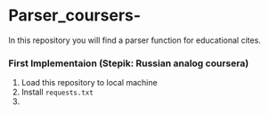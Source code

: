 # Parser_coursers-
In this repository you will find a parser function for educational cites. 

### First Implementaion (Stepik: Russian analog coursera)
1. Load this repository to local machine
2. Install `requests.txt`
3. 
